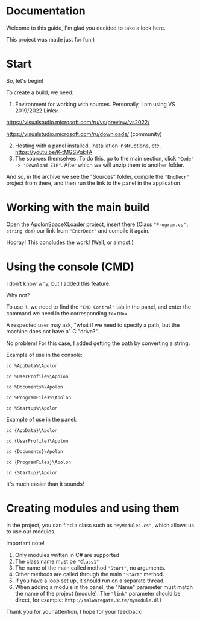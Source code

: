 # Documentation
Welcome to this guide, I'm glad you decided to take a look here.

This project was made just for fun;)
# Start
So, let's begin!

To create a build, we need:
1. Environment for working with sources. Personally, I am using VS 2019/2022
Links:

https://visualstudio.microsoft.com/ru/vs/preview/vs2022/

https://visualstudio.microsoft.com/ru/downloads/ (community)

2. Hosting with a panel installed. Installation instructions, etc. https://youtu.be/K-tMGSVgk4A
3. The sources themselves. To do this, go to the main section, click `"Code" -> "Download ZIP"`.
After which we will unzip them to another folder.

And so, in the archive we see the "Sources" folder, compile the `"EncDecr"` project from there, and then run the link to the panel in the application.
# Working with the main build
Open the ApolonSpaceXLoader project, insert there (Class `"Program.cs", string dom`) our link from `"EncrDecr"` and compile it again.

Hooray! This concludes the work! (Well, or almost.)
# Using the console (CMD)
I don’t know why, but I added this feature.

Why not?

To use it, we need to find the `"CMD Control"` tab in the panel, and enter the command we need in the corresponding `textBox`.

A respected user may ask, "what if we need to specify a path, but the machine does not have a" C "drive?".

No problem! For this case, I added getting the path by converting a string.

Example of use in the console:

`cd %AppData%\Apolon`

`cd %UserProfile%\Apolon`

`cd %Documents%\Apolon`

`cd %ProgramFiles%\Apolon`

`cd %Startup%\Apolon`

Example of use in the panel:

`cd {AppData}\Apolon`

`cd {UserProfile}\Apolon`

`cd {Documents}\Apolon`

`cd {ProgramFiles}\Apolon`

`cd {Startup}\Apolon`


It's much easier than it sounds!
# Creating modules and using them
In the project, you can find a class such as `"MyModules.cs"`, which allows us to use our modules.

Important note!
1. Only modules written in C# are supported
2. The class name must be `"Class1"`
3. The name of the main called method `"Start"`, no arguments.
4. Other methods are called through the main `"Start"` method.
5. If you have a loop set up, it should run on a separate thread.
6. When adding a module in the panel, the "Name" parameter must match the name of the project (module). The `"link"` parameter should be direct, for example: `http://malwaregate.site/mymodule.dll`

Thank you for your attention, I hope for your feedback!
